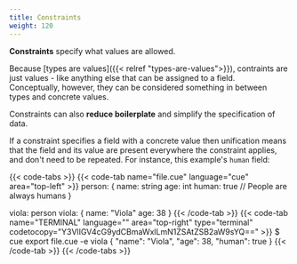 ```yaml
---
title: Constraints
weight: 120
---
```


**Constraints** specify what values are allowed.

Because
[types are values]({{< relref "types-are-values">}}),
contraints are just values
\- like anything else that can be assigned to a field.\
Conceptually, however,
they can be considered
something in between types and concrete values.

Constraints can also **reduce boilerplate**
and simplify the specification of data.

If a constraint specifies a field with a concrete value then unification means
that the field and its value are present everywhere the constraint applies, and
don't need to be repeated. For instance, this example's `human` field:

{{< code-tabs >}}
{{< code-tab name="file.cue" language="cue" area="top-left" >}}
person: {
	name:  string
	age:   int
	human: true // People are always humans
}

viola: person
viola: {
	name: "Viola"
	age:  38
}
{{< /code-tab >}}
{{< code-tab name="TERMINAL" language="" area="top-right" type="terminal" codetocopy="Y3VlIGV4cG9ydCBmaWxlLmN1ZSAtZSB2aW9sYQ==" >}}
$ cue export file.cue -e viola
{
    "name": "Viola",
    "age": 38,
    "human": true
}
{{< /code-tab >}}
{{< /code-tabs >}}
